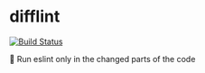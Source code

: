 # difflint

[![Build Status](https://travis-ci.org/grvcoelho/difflint.svg?branch=master)](https://travis-ci.org/grvcoelho/difflint)

:nail_care: Run eslint only in the changed parts of the code
